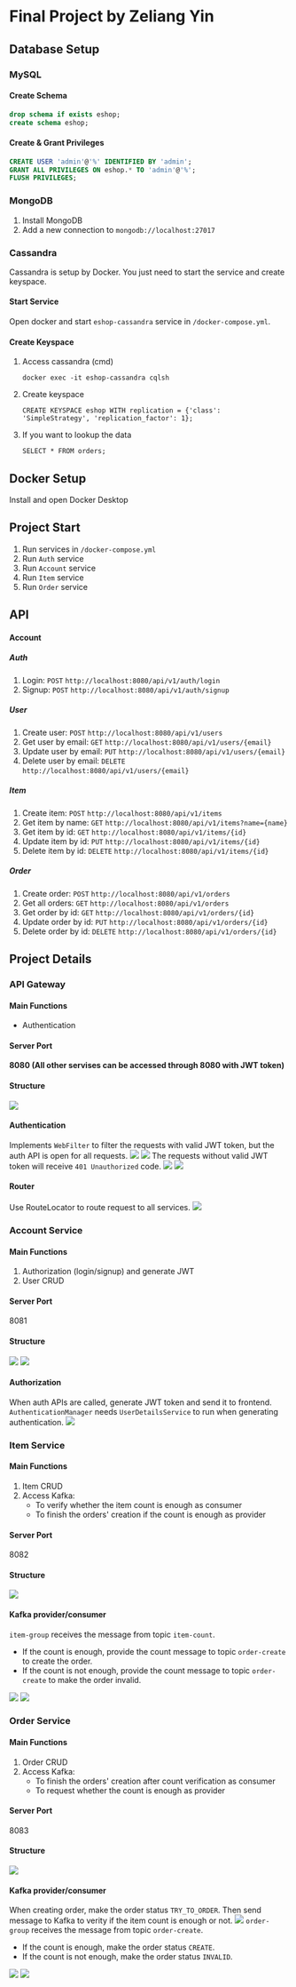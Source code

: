 # Final Project by Zeliang Yin
## Database Setup
### MySQL
#### Create Schema
```sql
drop schema if exists eshop;
create schema eshop;
```
#### Create & Grant Privileges
```sql
CREATE USER 'admin'@'%' IDENTIFIED BY 'admin';
GRANT ALL PRIVILEGES ON eshop.* TO 'admin'@'%';
FLUSH PRIVILEGES;
```
### MongoDB
1. Install MongoDB
2. Add a new connection to `mongodb://localhost:27017`
### Cassandra
Cassandra is setup by Docker. You just need to start the service and create keyspace.
#### Start Service
Open docker and start `eshop-cassandra` service in `/docker-compose.yml`.
#### Create Keyspace
1. Access cassandra (cmd)
    ```
    docker exec -it eshop-cassandra cqlsh
    ```
2. Create keyspace
    ```
    CREATE KEYSPACE eshop WITH replication = {'class': 'SimpleStrategy', 'replication_factor': 1};
    ```
3. If you want to lookup the data
    ```
    SELECT * FROM orders;
    ```
## Docker Setup
Install and open Docker Desktop
## Project Start
1. Run services in `/docker-compose.yml`
2. Run `Auth` service
3. Run `Account` service
4. Run `Item` service
5. Run `Order` service
## API
#### Account
##### Auth
1. Login: `POST` `http://localhost:8080/api/v1/auth/login`
2. Signup: `POST` `http://localhost:8080/api/v1/auth/signup`
##### User
1. Create user:  `POST` `http://localhost:8080/api/v1/users`
2. Get user by email: `GET` `http://localhost:8080/api/v1/users/{email}`
3. Update user by email: `PUT` `http://localhost:8080/api/v1/users/{email}`
4. Delete user by email: `DELETE` `http://localhost:8080/api/v1/users/{email}`
##### Item
1. Create item:  `POST` `http://localhost:8080/api/v1/items`
2. Get item by name: `GET` `http://localhost:8080/api/v1/items?name={name}`
3. Get item by id: `GET` `http://localhost:8080/api/v1/items/{id}`
4. Update item by id: `PUT` `http://localhost:8080/api/v1/items/{id}`
5. Delete item by id: `DELETE` `http://localhost:8080/api/v1/items/{id}`
##### Order
1. Create order:  `POST` `http://localhost:8080/api/v1/orders`
2. Get all orders: `GET` `http://localhost:8080/api/v1/orders`
3. Get order by id: `GET` `http://localhost:8080/api/v1/orders/{id}`
4. Update order by id: `PUT` `http://localhost:8080/api/v1/orders/{id}`
5. Delete order by id: `DELETE` `http://localhost:8080/api/v1/orders/{id}`
## Project Details
### API Gateway
#### Main Functions
-  Authentication
#### Server Port
**8080 (All other servises can be accessed through 8080 with JWT token)**
#### Structure
![](./img/api_gateway_files.png)
#### Authentication
Implements `WebFilter` to filter the requests with valid JWT token, but the auth API is open for all requests.
![](./img/auth_filter_1.png)
![](./img/auth_filter_2.png)
The requests without valid JWT token will receive `401 Unauthorized` code.
![](./img/auth_no_token.png)
![](./img/auth_token.png)
#### Router
Use RouteLocator to route request to all services.
![](./img/auth_router.png)
### Account Service
#### Main Functions
1. Authorization (login/signup) and generate JWT
2. User CRUD
#### Server Port
8081
#### Structure
![](./img/account_files_1.png)
![](./img/account_files_2.png)
#### Authorization
When auth APIs are called, generate JWT token and send it to frontend. `AuthenticationManager` needs `UserDetailsService` to run when generating authentication.
![](./img/account_auth.png)
### Item Service
#### Main Functions
1. Item CRUD
2. Access Kafka:
    - To verify whether the item count is enough as consumer
    - To finish the orders' creation if the count is enough as provider
#### Server Port
8082
#### Structure
![](./img/item_files.png)
#### Kafka provider/consumer
`item-group` receives the message from topic `item-count`.
- If the count is enough, provide the count message to topic `order-create` to create the order.
- If the count is not enough, provide the count message to topic `order-create` to make the order invalid.

![](./img/item_kafka.png)
![](./img/item_kafka_msg.png)
### Order Service
#### Main Functions
1. Order CRUD
2. Access Kafka:
    - To finish the orders' creation after count verification as consumer
    - To request whether the count is enough as provider
#### Server Port
8083
#### Structure
![](./img/order_files.png)
#### Kafka provider/consumer
When creating order, make the order status `TRY_TO_ORDER`. Then send message to Kafka to verity if the item count is enough or not.
![](./img/order_kafka_1.png)
`order-group` receives the message from topic `order-create`.
- If the count is enough, make the order status `CREATE`.
- If the count is not enough, make the order status `INVALID`.

![](./img/order_kafka_2.png)
![](./img/order_kafka_msg.png)